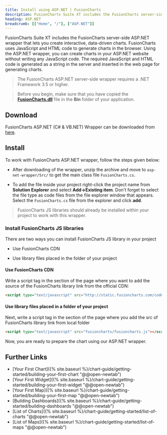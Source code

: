 ```yaml
---
title: Install using ASP.NET | FusionCharts
description: FusionCharts Suite XT includes the FusionCharts server-side ASP.NET wrapper that lets you create interactive, data-driven charts.
heading: ASP.NET
breadcrumb: [["Home", "/"], ["ASP.NET"]]
---
```


FusionCharts Suite XT includes the FusionCharts server-side ASP.NET wrapper that lets you create interactive, data-driven charts. FusionCharts uses JavaScript and HTML code to generate charts in the browser. Using the ASP.NET wrapper, you can create charts in your ASP.NET website without writing any JavaScript code. The required JavaScript and HTML code is generated as a string in the server and inserted in the web page for generating charts.

> The FusionCharts ASP.NET server-side wrapper requires a .NET Framework 3.5 or higher.

> Before you begin, make sure that you have copied the **[FusionCharts.dll](https://github.com/fusioncharts/asp-net-wrapper/tree/master/DLLFile)** file in the **Bin** folder of your application.

## Download

FusionCharts ASP.NET (C# & VB.NET) Wrapper can be downloaded from [here](https://www.fusioncharts.com/asp-net-charts/).

## Install

To work with FusionCharts ASP.NET wrapper, follow the steps given below:

* After downloading of the wrapper, unzip the archive and move to `asp-net-wrapper/Src/` to get the main class file `FusionCharts.cs`.

* To add the file inside your project right-click the project name from **Solution Explorer** and select **Add->Existing item**. Don't forget to select the file type as code files from the file explorer window that appears. Select the `FusionCharts.cs` file from the explorer and click **add**.

> FusionCharts JS libraries should already be installed within your project to work with this wrapper.

### Install FusionCharts JS libraries

There are two ways you can install FusionCharts JS library in your project

* Use FusionCharts CDN

* Use library files placed in the folder of your project

#### Use FusionCharts CDN

Write a script tag in the section of the page where you want to add the source of the FusionCharts library link from the official CDN:

```html
<script type="text/javascript" src="http://static.fusioncharts.com/code/latest/fusioncharts.js"></script>

```

#### Use library files placed in a folder of your project

Next, write a script tag in the section of the page where you add the src of FusionCharts library link from local folder

```html
<script type="text/javascript" src="fusioncharts/fusioncharts.js"></script>

```

Now, you are ready to prepare the chart using our ASP.NET wrapper.

## Further Links

* [Your First Chart]({% site.baseurl %}/chart-guide/getting-started/building-your-first-chart "@@open-newtab") 
* [Your First Widget]({% site.baseurl %}/chart-guide/getting-started/building-your-first-widget "@@open-newtab") 
* [Your First Map]({% site.baseurl %}/chart-guide/getting-started/building-your-first-map "@@open-newtab")
* [Building Dashboards]({% site.baseurl %}/chart-guide/getting-started/building-dashboards "@@open-newtab")
* [List of Charts]({% site.baseurl %}/chart-guide/getting-started/list-of-charts "@@open-newtab") 
* [List of Maps]({% site.baseurl %}/chart-guide/getting-started/list-of-maps "@@open-newtab") 